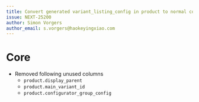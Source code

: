 ```yaml
---
title: Convert generated variant_listing_config in product to normal column
issue: NEXT-25200
author: Simon Vorgers
author_email: s.vorgers@haokeyingxiao.com
---
```

# Core
* Removed following unused columns
    * `product.display_parent`
    * `product.main_variant_id`
    * `product.configurator_group_config`
